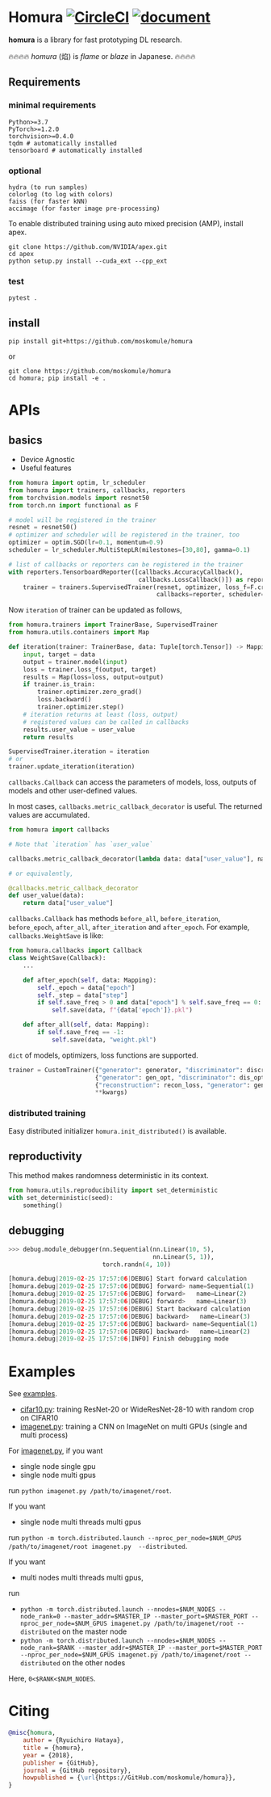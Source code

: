 # Homura [![CircleCI](https://circleci.com/gh/moskomule/homura/tree/master.svg?style=svg)](https://circleci.com/gh/moskomule/homura/tree/master) [![document](https://img.shields.io/static/v1?label=doc&message=homura&color=blue)](https://moskomule.github.io/homura)

**homura** is a library for fast prototyping DL research.

🔥🔥🔥🔥 *homura* (焰) is *flame* or *blaze* in Japanese. 🔥🔥🔥🔥

## Requirements

### minimal requirements

```
Python>=3.7
PyTorch>=1.2.0
torchvision>=0.4.0
tqdm # automatically installed
tensorboard # automatically installed
```

### optional

```
hydra (to run samples)
colorlog (to log with colors)
faiss (for faster kNN)
accimage (for faster image pre-processing)
```

To enable distributed training using auto mixed precision (AMP), install apex.

```
git clone https://github.com/NVIDIA/apex.git
cd apex
python setup.py install --cuda_ext --cpp_ext
```

### test

```
pytest .
```

## install

```console
pip install git+https://github.com/moskomule/homura
```

or

```console
git clone https://github.com/moskomule/homura
cd homura; pip install -e .
```


# APIs

## basics

* Device Agnostic
* Useful features

```python
from homura import optim, lr_scheduler
from homura import trainers, callbacks, reporters
from torchvision.models import resnet50
from torch.nn import functional as F

# model will be registered in the trainer
resnet = resnet50()
# optimizer and scheduler will be registered in the trainer, too
optimizer = optim.SGD(lr=0.1, momentum=0.9)
scheduler = lr_scheduler.MultiStepLR(milestones=[30,80], gamma=0.1)

# list of callbacks or reporters can be registered in the trainer
with reporters.TensorboardReporter([callbacks.AccuracyCallback(), 
                                    callbacks.LossCallback()]) as reporter:
    trainer = trainers.SupervisedTrainer(resnet, optimizer, loss_f=F.cross_entropy, 
                                         callbacks=reporter, scheduler=scheduler)
```

Now `iteration` of trainer can be updated as follows,

```python
from homura.trainers import TrainerBase, SupervisedTrainer
from homura.utils.containers import Map

def iteration(trainer: TrainerBase, data: Tuple[torch.Tensor]) -> Mapping[torch.Tensor]:
    input, target = data
    output = trainer.model(input)
    loss = trainer.loss_f(output, target)
    results = Map(loss=loss, output=output)
    if trainer.is_train:
        trainer.optimizer.zero_grad()
        loss.backward()
        trainer.optimizer.step()
    # iteration returns at least (loss, output)
    # registered values can be called in callbacks
    results.user_value = user_value
    return results

SupervisedTrainer.iteration = iteration
# or   
trainer.update_iteration(iteration) 
```

`callbacks.Callback` can access the parameters of models, loss, outputs of models and other user-defined values.

In most cases, `callbacks.metric_callback_decorator` is useful. The returned values are accumulated.

```python
from homura import callbacks

# Note that `iteration` has `user_value`

callbacks.metric_callback_decorator(lambda data: data["user_value"], name='user_value')

# or equivalently,

@callbacks.metric_callback_decorator
def user_value(data):
    return data["user_value"]
```  

`callbacks.Callback` has methods `before_all`, `before_iteration`, `before_epoch`, `after_all`, `after_iteration` and `after_epoch`. For example, `callbacks.WeightSave` is like:

```python
from homura.callbacks import Callback
class WeightSave(Callback):
    ...

    def after_epoch(self, data: Mapping):
        self._epoch = data["epoch"]
        self._step = data["step"]
        if self.save_freq > 0 and data["epoch"] % self.save_freq == 0:
            self.save(data, f"{data['epoch']}.pkl")

    def after_all(self, data: Mapping):
        if self.save_freq == -1:
            self.save(data, "weight.pkl")
```


`dict` of models, optimizers, loss functions are supported.

```python
trainer = CustomTrainer({"generator": generator, "discriminator": discriminator},
                        {"generator": gen_opt, "discriminator": dis_opt},
                        {"reconstruction": recon_loss, "generator": gen_loss},
                        **kwargs)
```

### distributed training

Easy distributed initializer `homura.init_distributed()` is available.


## reproductivity

This method makes randomness deterministic in its context.

```python
from homura.utils.reproducibility import set_deterministic
with set_deterministic(seed):
    something()
```

## debugging

```python
>>> debug.module_debugger(nn.Sequential(nn.Linear(10, 5), 
                                        nn.Linear(5, 1)), 
                          torch.randn(4, 10))

[homura.debug|2019-02-25 17:57:06|DEBUG] Start forward calculation
[homura.debug|2019-02-25 17:57:06|DEBUG] forward> name=Sequential(1)
[homura.debug|2019-02-25 17:57:06|DEBUG] forward>   name=Linear(2)
[homura.debug|2019-02-25 17:57:06|DEBUG] forward>   name=Linear(3)
[homura.debug|2019-02-25 17:57:06|DEBUG] Start backward calculation
[homura.debug|2019-02-25 17:57:06|DEBUG] backward>   name=Linear(3)
[homura.debug|2019-02-25 17:57:06|DEBUG] backward> name=Sequential(1)
[homura.debug|2019-02-25 17:57:06|DEBUG] backward>   name=Linear(2)
[homura.debug|2019-02-25 17:57:06|INFO] Finish debugging mode
```

# Examples

See [examples](examples).

* [cifar10.py](examples/cifar10.py): training ResNet-20 or WideResNet-28-10 with random crop on CIFAR10
* [imagenet.py](examples/imagenet.py): training a CNN on ImageNet on multi GPUs (single and     multi process)

For [imagenet.py](examples/imagenet.py), if you want 

* single node single gpu
* single node multi gpus

run `python imagenet.py /path/to/imagenet/root`.

If you want

* single node multi threads multi gpus

run `python -m torch.distributed.launch --nproc_per_node=$NUM_GPUS /path/to/imagenet/root imagenet.py  --distributed`.

If you want

* multi nodes multi threads multi gpus,

run

* `python -m torch.distributed.launch --nnodes=$NUM_NODES --node_rank=0 --master_addr=$MASTER_IP --master_port=$MASTER_PORT --nproc_per_node=$NUM_GPUS imagenet.py /path/to/imagenet/root --distributed` on the master node
* `python -m torch.distributed.launch --nnodes=$NUM_NODES --node_rank=$RANK --master_addr=$MASTER_IP --master_port=$MASTER_PORT --nproc_per_node=$NUM_GPUS imagenet.py /path/to/imagenet/root --distributed` on the other nodes

Here, `0<$RANK<$NUM_NODES`.

# Citing

```bibtex
@misc{homura,
    author = {Ryuichiro Hataya},
    title = {homura},
    year = {2018},
    publisher = {GitHub},
    journal = {GitHub repository},
    howpublished = {\url{https://GitHub.com/moskomule/homura}},
}
```